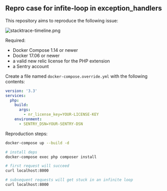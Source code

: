 ## Repro case for infite-loop in exception_handlers

This repository aims to reproduce the following issue:

![stacktrace-timeline.png](stacktrace-timeline.png)

Required:

 - Docker Compose 1.14 or newer
 - Docker 17.06 or newer
 - a valid new relic license for the PHP extension
 - a Sentry account

Create a file named `docker-compose.override.yml` with the following contents:

``` yaml
version: '3.3'
services:
  php:
    build:
      args:
        - nr_license_key=YOUR-LICENSE-KEY
    environment:
      - SENTRY_DSN=YOUR-SENTRY-DSN
```

Reproduction steps:

``` bash
docker-compose up --build -d

# install deps
docker-compose exec php composer install 

# first request will succeed
curl localhost:8000

# subsequent requests will get stuck in an infinite loop
curl localhost:8000
```
